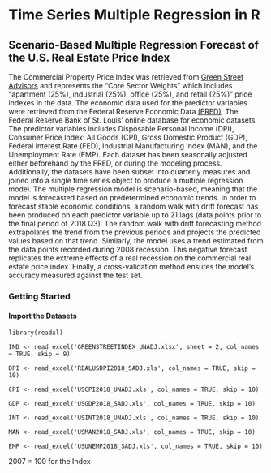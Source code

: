 # Time Series Multiple Regression in R
## Scenario-Based Multiple Regression Forecast of the U.S. Real Estate Price Index
The Commercial Property Price Index was retrieved from [Green Street Advisors](https://www.greenstreetadvisors.com/insights/CPPI) and represents the “Core Sector Weights” which includes “apartment (25%), industrial (25%), office (25%), and retail (25%)” price indexes in the data. The economic data used for the predictor variables were retrieved from the Federal Reserve Economic Data [(FRED)]( https://fred.stlouisfed.org/), The Federal Reserve Bank of St. Louis’ online database for economic datasets. The predictor variables includes Disposable Personal Income (DPI), Consumer Price Index: All Goods (CPI), Gross Domestic Product (GDP), Federal Interest Rate (FED), Industrial Manufacturing Index (MAN), and the Unemployment Rate (EMP). Each dataset has been seasonally adjusted either beforehand by the FRED, or during the modeling process. Additionally, the datasets have been subset into quarterly measures and joined into a single time series object to produce a multiple regression model. The multiple regression model is scenario-based, meaning that the model is forecasted based on predetermined economic trends. In order to forecast stable economic conditions, a random walk with drift forecast has been produced on each predictor variable up to 21 lags (data points prior to the final period of 2018 Q3). The random walk with drift forecasting method extrapolates the trend from the previous periods and projects the predicted values based on that trend. Similarly, the model uses a trend estimated from the data points recorded during 2008 recession. This negative forecast replicates the extreme effects of a real recession on the commercial real estate price index. Finally, a cross-validation method ensures the model’s accuracy measured against the test set.  
### Getting Started
#### Import the Datasets
```
library(readxl)

IND <- read_excel('GREENSTREETINDEX_UNADJ.xlsx', sheet = 2, col_names = TRUE, skip = 9)  

DPI <- read_excel('REALUSDPI2018_SADJ.xls', col_names = TRUE, skip = 10)  

CPI <- read_excel('USCPI2018_UNADJ.xls', col_names = TRUE, skip = 10)  

GDP <- read_excel('USGDP2018_SADJ.xls', col_names = TRUE, skip = 10)  

INT <- read_excel('USINT2018_UNADJ.xls', col_names = TRUE, skip = 10)  

MAN <- read_excel('USMAN2018_SADJ.xls', col_names = TRUE, skip = 10)  

EMP <- read_excel('USUNEMP2018_SADJ.xls', col_names = TRUE, skip = 10)

```
2007 = 100 for the Index
